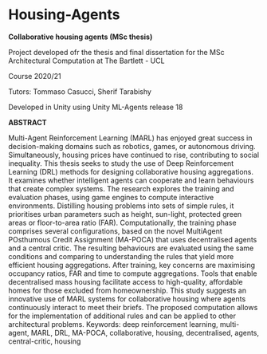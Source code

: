 # Housing-Agents
**Collaborative housing agents (MSc thesis)**

Project developed ofr the thesis and final dissertation for the MSc Architectural Computation at The Bartlett - UCL

Course 2020/21

Tutors: Tommaso Casucci, Sherif Tarabishy

Developed in Unity using Unity ML-Agents release 18

**ABSTRACT**

Multi-Agent Reinforcement Learning (MARL) has enjoyed great success in decision-making domains such as
robotics, games, or autonomous driving. Simultaneously, housing prices have continued to rise, contributing
to social inequality. This thesis seeks to study the use of Deep Reinforcement Learning (DRL) methods for
designing collaborative housing aggregations. It examines whether intelligent agents can cooperate and learn
behaviours that create complex systems.
The research explores the training and evaluation phases, using game engines to compute interactive
environments. Distilling housing problems into sets of simple rules, it prioritises urban parameters such as
height, sun-light, protected green areas or floor-to-area ratio (FAR). Computationally, the training phase
comprises several configurations, based on the novel MultiAgent POsthumous Credit Assignment (MA-POCA)
that uses decentralised agents and a central critic. The resulting behaviours are evaluated using the same
conditions and comparing to understanding the rules that yield more efficient housing aggregations. After
training, key concerns are maximising occupancy ratios, FAR and time to compute aggregations.
Tools that enable decentralised mass housing facilitate access to high-quality, affordable homes for those
excluded from homeownership. This study suggests an innovative use of MARL systems for collaborative
housing where agents continuously interact to meet their briefs. The proposed computation allows for the
implementation of additional rules and can be applied to other architectural problems.
Keywords: deep reinforcement learning, multi-agent, MARL, DRL, MA-POCA, collaborative, housing,
decentralised, agents, central-critic, housing
